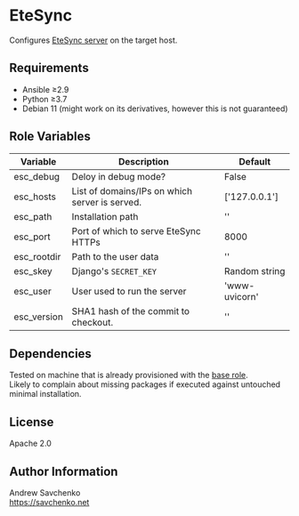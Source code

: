 # EteSync
Configures [EteSync server](https://github.com/etesync/server) on the target host.

## Requirements

- Ansible ≥2.9
- Python ≥3.7
- Debian 11 (might work on its derivatives, however this is not guaranteed)


## Role Variables

| Variable    | Description                                    | Default       |
|-------------|------------------------------------------------|---------------|
| esc_debug   | Deloy in debug mode?                           | False         |
| esc_hosts   | List of domains/IPs on which server is served. | ['127.0.0.1'] |
| esc_path    | Installation path                              | ''            |
| esc_port    | Port of which to serve EteSync HTTPs           | 8000          |
| esc_rootdir | Path to the user data                          | ''            |
| esc_skey    | Django's `SECRET_KEY`                          | Random string |
| esc_user    | User used to run the server                    | 'www-uvicorn' |
| esc_version | SHA1 hash of the commit to checkout.           | ''            |


## Dependencies
Tested on machine that is already provisioned with the [base role](https://github.com/savchenko/debian/blob/bullseye/roles/base/README.md).  
Likely to complain about missing packages if executed against untouched minimal installation.


## License
Apache 2.0


## Author Information
Andrew Savchenko  
https://savchenko.net
